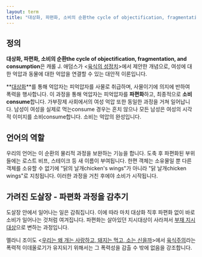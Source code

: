 ```yaml
---
layout: term
title: "대상화, 파편화, 소비의 순환the cycle of objectification, fragmentation, and consumption"
---
```

## 정의

**대상화, 파편화, 소비의 순환the cycle of objectification, fragmentation, and consumption**은 캐롤 J. 애덤스가 \<[육식의 성정치](/2020/01/15/the-sexual-politics-of-meat.html)\>에서 제안한 개념으로, 여성에 대한 억압과 동물에 대한 억압을 연결할 수 있는 대안적 이론입니다.

**[대상화](/terms/objectification.html)**를 통해 억압자는 피억압자를 사물로 취급하며, 사물이기에 의지에 반하여 폭력을 행사합니다. 이 과정을 통해 억압자는 피억압자를 **파편화**하고, 최종적으로 **소비consume**합니다. 가부장제 사회에서의 여성 억압 또한 동일한 과정을 거쳐 일어납니다. 남성이 여성을 실제로 먹는consume 경우는 흔치 않으나 모든 남성은 여성의 시각적 이미지를 소비consume합니다. 소비는 억압의 완성입니다.

## 언어의 역할

우리의 언어는 이 순환의 물리적 과정을 보완하는 기능을 합니다. 도축 후 파편화된 부위들에는 로스트 비프, 스테이크 등 새 이름이 부여됩니다. 한편 객체는 소유물일 뿐 다른 객체를 소유할 수 없기에 "닭의 날개chicken's wings"가 아니라 "닭 날개chicken wings"로 지칭됩니다. 이러한 과정을 거친 후에야 소비가 시작됩니다.

## 가려진 도살장 - 파편화 과정을 감추기

도살장 안에서 일어나는 일은 감춰집니다. 이에 따라 마치 대상화 직후 파편화 없이 바로 소비가 일어나는 것처럼 여겨집니다. 파편화는 살아있던 지시대상이 사라져서 [부재 지시대상](/terms/absent-referent.html)으로 변하는 과정입니다.

멜라니 조이도 \<[우리는 왜 개는 사랑하고, 돼지는 먹고, 소는 신을까](/2020/02/22/why-we-love-dogs.html)\>에서 [육식주의](/terms/carnism.html)라는 폭력적 이데올로기가 유지되기 위해서는 그 폭력성을 감출 수 밖에 없음을 강조합니다.
